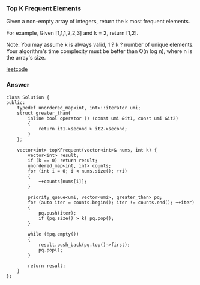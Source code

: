 ### Top K Frequent Elements
Given a non-empty array of integers, return the k most frequent elements.

For example,
Given [1,1,1,2,2,3] and k = 2, return [1,2].

Note: 
You may assume k is always valid, 1 ? k ? number of unique elements.
Your algorithm's time complexity must be better than O(n log n), where n is the array's size.


[leetcode](https://leetcode.com/problems/top-k-frequent-elements/description/)

### Answer 

	class Solution {
	public:
	    typedef unordered_map<int, int>::iterator umi;
	    struct greater_than{
	        inline bool operator () (const umi &it1, const umi &it2)
	        {
	            return it1->second > it2->second;
	        }
	    };
	    
	    vector<int> topKFrequent(vector<int>& nums, int k) {
	        vector<int> result;
	        if (k == 0) return result;
	        unordered_map<int, int> counts;
	        for (int i = 0; i < nums.size(); ++i)
	        {
	            ++counts[nums[i]];
	        }
	        
	        priority_queue<umi, vector<umi>, greater_than> pq;
	        for (auto iter = counts.begin(); iter != counts.end(); ++iter)
	        {
	            pq.push(iter);
	            if (pq.size() > k) pq.pop();
	        }
	        
	        while (!pq.empty())
	        {
	            result.push_back(pq.top()->first);
	            pq.pop();
	        }
	        
	        return result;
	    }
	};